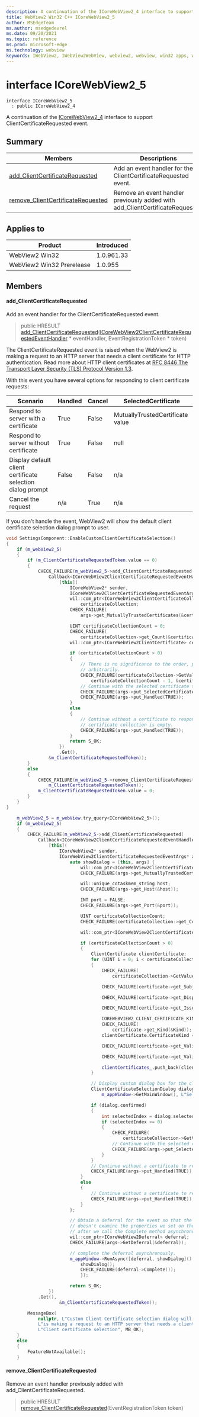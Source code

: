 ```yaml
---
description: A continuation of the ICoreWebView2_4 interface to support ClientCertificateRequested event.
title: WebView2 Win32 C++ ICoreWebView2_5
author: MSEdgeTeam
ms.author: msedgedevrel
ms.date: 09/20/2021
ms.topic: reference
ms.prod: microsoft-edge
ms.technology: webview
keywords: IWebView2, IWebView2WebView, webview2, webview, win32 apps, win32, edge, ICoreWebView2, ICoreWebView2Controller, browser control, edge html, ICoreWebView2_5
---
```


# interface ICoreWebView2_5

```
interface ICoreWebView2_5
  : public ICoreWebView2_4
```

A continuation of the [ICoreWebView2_4](icorewebview2_4.md) interface to support ClientCertificateRequested event.

## Summary

 Members                        | Descriptions
--------------------------------|---------------------------------------------
[add_ClientCertificateRequested](#add_clientcertificaterequested) | Add an event handler for the ClientCertificateRequested event.
[remove_ClientCertificateRequested](#remove_clientcertificaterequested) | Remove an event handler previously added with add_ClientCertificateRequested.

## Applies to

Product                         | Introduced
--------------------------------|---------------------------------------------
WebView2 Win32            |    1.0.961.33
WebView2 Win32 Prerelease |    1.0.955

## Members

#### add_ClientCertificateRequested

Add an event handler for the ClientCertificateRequested event.

> public HRESULT [add_ClientCertificateRequested](#add_clientcertificaterequested)([ICoreWebView2ClientCertificateRequestedEventHandler](icorewebview2clientcertificaterequestedeventhandler.md) * eventHandler, EventRegistrationToken * token)

The ClientCertificateRequested event is raised when the WebView2 is making a request to an HTTP server that needs a client certificate for HTTP authentication. Read more about HTTP client certificates at [RFC 8446 The Transport Layer Security (TLS) Protocol Version 1.3](https://tools.ietf.org/html/rfc8446).

With this event you have several options for responding to client certificate requests:

Scenario  |Handled  |Cancel  |SelectedCertificate
--------- | --------- | --------- | ---------
Respond to server with a certificate  |True  |False  |MutuallyTrustedCertificate value
Respond to server without certificate  |True  |False  |null
Display default client certificate selection dialog prompt  |False  |False  |n/a
Cancel the request  |n/a  |True  |n/a

If you don't handle the event, WebView2 will show the default client certificate selection dialog prompt to user.

```cpp
void SettingsComponent::EnableCustomClientCertificateSelection()
{
    if (m_webView2_5)
    {
        if (m_ClientCertificateRequestedToken.value == 0)
        {
            CHECK_FAILURE(m_webView2_5->add_ClientCertificateRequested(
                Callback<ICoreWebView2ClientCertificateRequestedEventHandler>(
                    [this](
                        ICoreWebView2* sender,
                        ICoreWebView2ClientCertificateRequestedEventArgs* args) {
                        wil::com_ptr<ICoreWebView2ClientCertificateCollection>
                            certificateCollection;
                        CHECK_FAILURE(
                            args->get_MutuallyTrustedCertificates(&certificateCollection));

                        UINT certificateCollectionCount = 0;
                        CHECK_FAILURE(
                            certificateCollection->get_Count(&certificateCollectionCount));
                        wil::com_ptr<ICoreWebView2ClientCertificate> certificate = nullptr;

                        if (certificateCollectionCount > 0)
                        {
                            // There is no significance to the order, picking a certificate
                            // arbitrarily.
                            CHECK_FAILURE(certificateCollection->GetValueAtIndex(
                                certificateCollectionCount - 1, &certificate));
                            // Continue with the selected certificate to respond to the server.
                            CHECK_FAILURE(args->put_SelectedCertificate(certificate.get()));
                            CHECK_FAILURE(args->put_Handled(TRUE));
                        }
                        else
                        {
                            // Continue without a certificate to respond to the server if
                            // certificate collection is empty.
                            CHECK_FAILURE(args->put_Handled(TRUE));
                        }
                        return S_OK;
                    })
                    .Get(),
                &m_ClientCertificateRequestedToken));
        }
        else
        {
            CHECK_FAILURE(m_webView2_5->remove_ClientCertificateRequested(
                m_ClientCertificateRequestedToken));
            m_ClientCertificateRequestedToken.value = 0;
        }
    }
}
```

```cpp
    m_webView2_5 = m_webView.try_query<ICoreWebView2_5>();
    if (m_webView2_5)
    {
        CHECK_FAILURE(m_webView2_5->add_ClientCertificateRequested(
            Callback<ICoreWebView2ClientCertificateRequestedEventHandler>(
                [this](
                    ICoreWebView2* sender,
                    ICoreWebView2ClientCertificateRequestedEventArgs* args) {
                        auto showDialog = [this, args] {
                            wil::com_ptr<ICoreWebView2ClientCertificateCollection> certificateCollection;
                            CHECK_FAILURE(args->get_MutuallyTrustedCertificates(&certificateCollection));

                            wil::unique_cotaskmem_string host;
                            CHECK_FAILURE(args->get_Host(&host));

                            INT port = FALSE;
                            CHECK_FAILURE(args->get_Port(&port));

                            UINT certificateCollectionCount;
                            CHECK_FAILURE(certificateCollection->get_Count(&certificateCollectionCount));

                            wil::com_ptr<ICoreWebView2ClientCertificate> certificate = nullptr;

                            if (certificateCollectionCount > 0)
                            {
                                ClientCertificate clientCertificate;
                                for (UINT i = 0; i < certificateCollectionCount; i++)
                                {
                                    CHECK_FAILURE(
                                        certificateCollection->GetValueAtIndex(i, &certificate));

                                    CHECK_FAILURE(certificate->get_Subject(&clientCertificate.Subject));

                                    CHECK_FAILURE(certificate->get_DisplayName(&clientCertificate.DisplayName));

                                    CHECK_FAILURE(certificate->get_Issuer(&clientCertificate.Issuer));

                                    COREWEBVIEW2_CLIENT_CERTIFICATE_KIND Kind;
                                    CHECK_FAILURE(
                                        certificate->get_Kind(&Kind));
                                    clientCertificate.CertificateKind = NameOfCertificateKind(Kind);

                                    CHECK_FAILURE(certificate->get_ValidFrom(&clientCertificate.ValidFrom));

                                    CHECK_FAILURE(certificate->get_ValidTo(&clientCertificate.ValidTo));

                                    clientCertificates_.push_back(clientCertificate);
                                }

                                // Display custom dialog box for the client certificate selection.
                                ClientCertificateSelectionDialog dialog(
                                    m_appWindow->GetMainWindow(), L"Select a Certificate for authentication", host.get(), port, clientCertificates_);

                                if (dialog.confirmed)
                                {
                                    int selectedIndex = dialog.selectedItem;
                                    if (selectedIndex >= 0)
                                    {
                                        CHECK_FAILURE(
                                            certificateCollection->GetValueAtIndex(selectedIndex, &certificate));
                                        // Continue with the selected certificate to respond to the server if `OK` is selected.
                                        CHECK_FAILURE(args->put_SelectedCertificate(certificate.get()));
                                    }
                                }
                                // Continue without a certificate to respond to the server if `CANCEL` is selected.
                                CHECK_FAILURE(args->put_Handled(TRUE));
                            }
                            else
                            {
                                // Continue without a certificate to respond to the server if certificate collection is empty.
                                CHECK_FAILURE(args->put_Handled(TRUE));
                            }
                        };

                        // Obtain a deferral for the event so that the CoreWebView2
                        // doesn't examine the properties we set on the event args and
                        // after we call the Complete method asynchronously later.
                        wil::com_ptr<ICoreWebView2Deferral> deferral;
                        CHECK_FAILURE(args->GetDeferral(&deferral));

                        // complete the deferral asynchronously.
                        m_appWindow->RunAsync([deferral, showDialog]() {
                            showDialog();
                            CHECK_FAILURE(deferral->Complete());
                            });

                        return S_OK;
                })
            .Get(),
                    &m_ClientCertificateRequestedToken));

        MessageBox(
            nullptr, L"Custom Client Certificate selection dialog will be used next when WebView2 "
            L"is making a request to an HTTP server that needs a client certificate.",
            L"Client certificate selection", MB_OK);
    }
    else
    {
        FeatureNotAvailable();
    }
```

#### remove_ClientCertificateRequested

Remove an event handler previously added with add_ClientCertificateRequested.

> public HRESULT [remove_ClientCertificateRequested](#remove_clientcertificaterequested)(EventRegistrationToken token)

